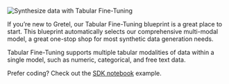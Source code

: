 ![Synthesize data with Tabular Fine-Tuning](https://blueprints.gretel.cloud/use_cases/images/tabular-ft.png "Synthesize data with Tabular Fine-Tuning")

If you’re new to Gretel, our Tabular Fine-Tuning blueprint is a great place to start. This blueprint automatically selects our comprehensive multi-modal model, a great one-stop shop for most synthetic data generation needs.

Tabular Fine-Tuning supports multiple tabular modalities of data within a single model, such as numeric, categorical, and free text data.

Prefer coding? Check out the [SDK notebook](https://colab.research.google.com/github/gretelai/gretel-blueprints/blob/main/docs/notebooks/demo/navigator-fine-tuning-intro-tutorial.ipynb) example.
